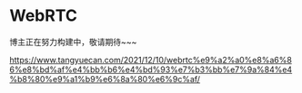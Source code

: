 # WebRTC

博主正在努力构建中，敬请期待~~~

https://www.tangyuecan.com/2021/12/10/webrtc%e9%a2%a0%e8%a6%86%e8%bd%af%e4%bb%b6%e4%bd%93%e7%b3%bb%e7%9a%84%e4%b8%80%e9%a1%b9%e6%8a%80%e6%9c%af/